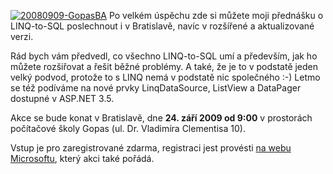 <!-- dcterms:identifier = aspnetcz#208 -->
<!-- dcterms:title = LINQ-to-SQL v Bratislavě -->
<!-- dcterms:abstract = Po velkém úspěchu zde si můžete moji přednášku o LINQ-to-SQL poslechnout i v Bratislavě, navíc v rozšířené a aktualizované verzi. -->
<!-- np9:categoryId = 6 -->
<!-- x4w:category = Akce a události -->
<!-- np9:authorId = 1 -->
<!-- np9:authorEmail = michal.valasek@altairis.cz -->
<!-- dcterms:creator = Michal Altair Valášek -->
<!-- dcterms:created = 2008-09-09T02:28:53.437+02:00 -->
<!-- dcterms:dateAccepted = 2008-09-09T02:28:53.437+02:00 -->

[![20080909-GopasBA](https://www.cdn.altairis.cz/Blog/2008/20080909-20080909-GopasBA_thumb.jpg "20080909-GopasBA")](https://www.cdn.altairis.cz/Blog/2008/20080909-20080909-GopasBA_2.jpg) Po velkém úspěchu zde si můžete moji přednášku o LINQ-to-SQL poslechnout i v Bratislavě, navíc v rozšířené a aktualizované verzi. 

Rád bych vám předvedl, co všechno LINQ-to-SQL umí a především, jak ho můžete rozšiřovat a řešit běžné problémy. A také, že je to v podstatě jeden velký podvod, protože to s LINQ nemá v podstatě nic společného :-) Letmo se též podíváme na nové prvky LinqDataSource, ListView a DataPager dostupné v ASP.NET 3.5.

Akce se bude konat v Bratislavě, dne **24. září 2009 od 9:00** v prostorách počítačové školy Gopas (ul. Dr. Vladimíra Clementisa 10).

Vstup je pro zaregistrované zdarma, registraci jest provésti [na webu Microsoftu](http://msevents.microsoft.com/CUI/EventDetail.aspx?EventID=1032387616&Culture=SK-SK), který akci také pořádá.